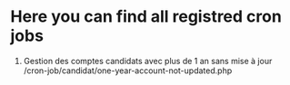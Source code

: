 # Here you can find all registred cron jobs

  1. Gestion des comptes candidats avec plus de 1 an sans mise à jour
    /cron-job/candidat/one-year-account-not-updated.php